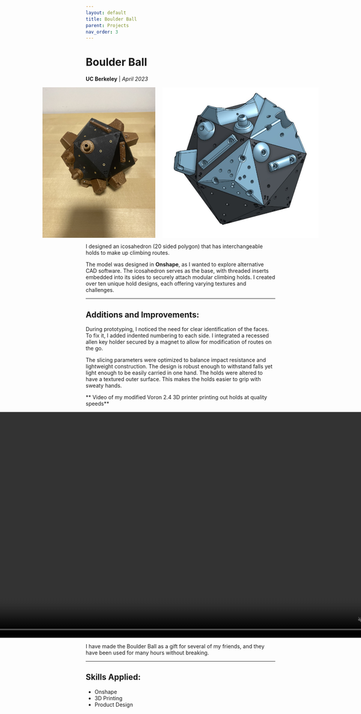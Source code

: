 ```yaml
---
layout: default
title: Boulder Ball
parent: Projects
nav_order: 3
---
```


# Boulder Ball
**UC Berkeley** | *April 2023*

<div style="display: flex; justify-content: center; gap: 20px;">
  <img src="assets/boulder_ball.jpg" alt="Image of physical Boulder Ball prototype" style="height: 400px; width: auto;">
  <img src="assets/boulder_ball_cad.jpg" alt="CAD model of the Boulder Ball" style="height: 400px; width: auto;">
</div>

I designed an icosahedron (20 sided polygon) that has interchangeable holds to make up climbing routes.

The model was designed in **Onshape**, as I wanted to explore alternative CAD software. The icosahedron serves as the base, with threaded inserts embedded into its sides to securely attach modular climbing holds. I created over ten unique hold designs, each offering varying textures and challenges.

---

## Additions and Improvements:
During prototyping, I noticed the need for clear identification of the faces. To fix it, I added indented numbering to each side. I integrated a recessed allen key holder secured by a magnet to allow for modification of routes on the go.

The slicing parameters were optimized to balance impact resistance and lightweight construction. The design is robust enough to withstand falls yet light enough to be easily carried in one hand. The holds were altered to have a textured outer surface. This makes the holds easier to grip with sweaty hands.

** Video of my modified Voron 2.4 3D printer printing out holds at quality speeds**
<div style="display: flex; justify-content: center;">
  <video style="height: 600px; width: auto;" controls autoplay loop muted>
    <source src="assets/printing_boulder_ball.mp4" type="video/mp4">
    Your browser does not support the video tag.
  </video>
</div>


I have made the Boulder Ball as a gift for several of my friends, and they have been used for many hours without breaking.

---

## Skills Applied:
- Onshape
- 3D Printing
- Product Design